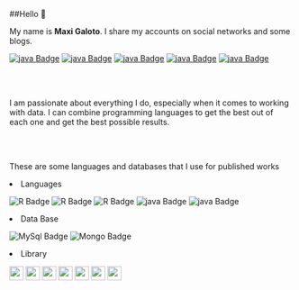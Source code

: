 
##Hello :wave:

My name is <b>Maxi Galoto</b>. I share my accounts on social networks and some blogs.



<p dir="auto"> <a href="https://www.instagram.com/maxigaloto"><img src = 'https://img.shields.io/static/v1?label=Instagram&message= &color=pink'alt="java Badge" style="max-width: 75%;"></a> <a href="https://www.instagram.com/ryeconomia"><img src = 'https://img.shields.io/static/v1?label=Instagram R&message= &color=pink'alt="java Badge" style="max-width: 75%;"></a>  <a href="https://www.facebook.com/maxi.galoto"><img src = 'https://img.shields.io/static/v1?label=Facebook&message= &color=blue'alt="java Badge" style="max-width: 75%;"></a> <a href="https://maxi-galo.netlify.app/"><img src = 'https://img.shields.io/static/v1?label=Netlify&message= &color=#33FFFF'alt="java Badge" style="max-width: 75%;"></a> <a href="https://rpubs.com/MGaloto"><img src = 'https://img.shields.io/static/v1?label=Rpubs&message= &color=orange'alt="java Badge" style="max-width: 75%;"></a></p>
 
 <br>
 </br>
 

I am passionate about everything I do, especially when it comes to working with data. I can combine programming languages ​​to get the best out of each one and get the best possible results.

 
 <br>
 </br>

These are some languages and databases that I use for published works
  

 <li>Languages
 <p dir="auto"><a  rel="nofollow"><img src = 'https://img.shields.io/static/v1?label=R-Studio&message= &color=blue'alt="R Badge" data-canonical-src="https://img.shields.io/badge/-@maxigaloto-1ca0f1?style=flat&amp;labelColor=1ca0f1&amp;logo=twitter&amp;logoColor=white&amp;link=https://www.instagram.com/maxigaloto" style="max-width: 75%;"></a> <a  rel="nofollow"><img src = 'https://img.shields.io/static/v1?label=Python&message= &color=yellow'alt="R Badge" data-canonical-src="https://img.shields.io/badge/-@maxigaloto-1ca0f1?style=flat&amp;labelColor=1ca0f1&amp;logo=twitter&amp;logoColor=white&amp;link=https://www.instagram.com/maxigaloto" style="max-width: 75%;"></a>  <a><img src = 'https://img.shields.io/static/v1?label=Html&message= &color=red'alt="R Badge" style="max-width: 75%;"></a>  <a><img src = 'https://img.shields.io/static/v1?label=JavaScript&message= &color=yellow'alt="java Badge" style="max-width: 75%;"></a> </a>  <a><img src = 'https://img.shields.io/static/v1?label=Css&message= &color=greeb'alt="java Badge" style="max-width: 75%;"></a></p></li>


 <li>Data Base
  <p dir="auto"><a  rel="nofollow"><img src = 'https://img.shields.io/static/v1?label=My Sql&message= &color=blue'alt="MySql Badge" data-canonical-src="https://img.shields.io/badge/-@maxigaloto-1ca0f1?style=flat&amp;labelColor=1ca0f1&amp;logo=twitter&amp;logoColor=white&amp;link=https://www.instagram.com/maxigaloto" style="max-width: 75%;"></a> <a  rel="nofollow"><img src = 'https://img.shields.io/static/v1?label=MongoDB&message= &color=green'alt="Mongo Badge" data-canonical-src="https://img.shields.io/badge/-@maxigaloto-1ca0f1?style=flat&amp;labelColor=1ca0f1&amp;logo=twitter&amp;logoColor=white&amp;link=https://www.instagram.com/maxigaloto" style="max-width: 75%;"></a> </p> </li>


<li>Library
<p align="left">
<img src="https://upload.wikimedia.org/wikipedia/commons/thumb/c/c3/Python-logo-notext.svg/200px-Python-logo-notext.svg.png" alt="react" width="25" height="25" />
<img src="https://upload.wikimedia.org/wikipedia/commons/d/d5/Selenium_Logo.png" alt="react" width="25" height="25" />
<img src="https://tidyverse.tidyverse.org/logo.png" alt="react" width="25" height="25" />
<img src="https://jkunst.com/highcharter/logo.png" alt="react" width="25" height="25" />
<img src="https://www.anabellelaurent.com/slides/datawrangling_tallerr_ecuador/images/dplyr.png" alt="react" width="25" height="25" />
<img src="https://dtyoc.files.wordpress.com/2015/11/plotly-logo.png" alt="react" width="25" height="25" />
<img src="https://pkgs.rstudio.com/flexdashboard/reference/figures/logo.png" alt="react" width="25" height="25" />
</p> </li>





<!--
**MGaloto/MGaloto** is a ✨ _special_ ✨ repository because its `README.md` (this file) appears on your GitHub profile.

Here are some ideas to get you started:

- 🔭 I’m currently working on ...
- 🌱 I’m currently learning ...
- 👯 I’m looking to collaborate on ...
- 🤔 I’m looking for help with ...
- 💬 Ask me about ...
- 📫 How to reach me: ...
- 😄 Pronouns: ...
- ⚡ Fun fact: ...
https://github.com/alexandresanlim/Badges4-README.md-Profile#-languages-
--
